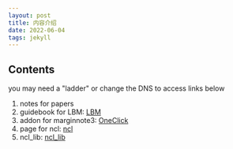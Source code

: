 ```yaml
---
layout: post
title: 内容介绍
date: 2022-06-04
tags: jekyll   
---
```



## Contents
you may need a "ladder" or change the DNS to access links below
1. notes for papers
2. guidebook for LBM:
[LBM](https://www.craft.do/s/i3sHOWzLpcMbCH)
3. addon for marginnote3:
[OneClick](https://github.com/Feliks151450/OneClick)
5. page for ncl:
[ncl](https://www.craft.do/s/1zlHhC9gCfGrkq)
6. ncl_lib:
[ncl_lib](https://github.com/Feliks151450/ncl_lib)
